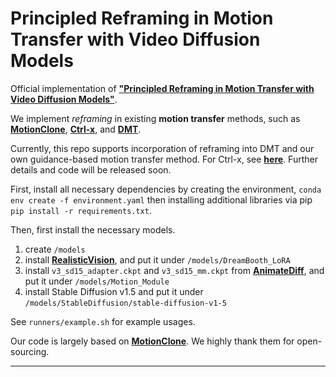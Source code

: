 # Principled Reframing in Motion Transfer with Video Diffusion Models  

Official implementation of **["Principled Reframing in Motion Transfer with Video Diffusion Models"](https://dg-lee23.github.io/principled-reframing-project-page/)**.

We implement *reframing* in existing **motion transfer** methods, such as **[MotionClone](https://github.com/LPengYang/MotionClone)**, **[Ctrl-x](https://github.com/genforce/ctrl-x)**, and **[DMT](https://github.com/diffusion-motion-transfer/diffusion-motion-transfer)**. 

Currently, this repo supports incorporation of reframing into DMT and our own guidance-based motion transfer method. For Ctrl-x, see **[here](https://github.com/oh470102/ctrl-x-with-AnimateDiff)**. Further details and code will be released soon.

First, install all necessary dependencies by creating the environment,
```conda env create -f environment.yaml```
then installing additional libraries via pip
```pip install -r requirements.txt```.

Then, first install the necessary models.
1. create `/models`
2. install **[RealisticVision](https://civitai.com/models/4201?modelVersionId=130072)**, and put it under `/models/DreamBooth_LoRA`
3. install `v3_sd15_adapter.ckpt` and `v3_sd15_mm.ckpt` from **[AnimateDiff](https://github.com/guoyww/AnimateDiff)**, and put it under `/models/Motion_Module`
4. install Stable Diffusion v1.5 and put it under `/models/StableDiffusion/stable-diffusion-v1-5`

See `runners/example.sh` for example usages.

Our code is largely based on **[MotionClone](https://github.com/LPengYang/MotionClone)**. We highly thank them for open-sourcing. 

---
